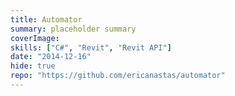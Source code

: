 ```yaml
---
title: Automator
summary: placeholder summary
coverImage:
skills: ["C#", "Revit", "Revit API"]
date: "2014-12-16"
hide: true
repo: "https://github.com/ericanastas/automator"
---
```

